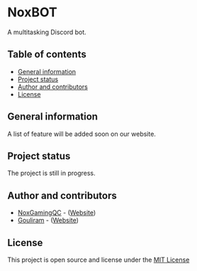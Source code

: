 # NoxBOT
A multitasking Discord bot.

## Table of contents

* [General information](#general-information)
* [Project status](#project-status)
* [Author and contributors](#author-and-contributors)
* [License](#license)

## General information

A list of feature will be added soon on our website.

## Project status

The project is still in progress.

## Author and contributors

* [NoxGamingQC](https://github.com/NoxGamingQC) - ([Website](https://www.noxgamingqc.ca))
* [Gouliram](https://github.com/Gouliram) - ([Website](https://www.gouliram.com))

## License

This project is open source and license under the [MIT License](https://github.com/NoxGamingQC/NoxBOT/blob/master/LICENSE.md)
